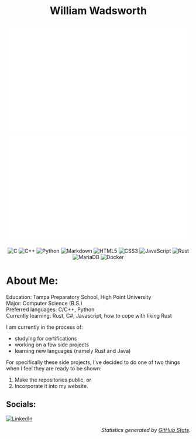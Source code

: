 
<!--  -->

<div align="center">
  <h1>William Wadsworth</h1>
  <img src="https://github.com/LeviathanTurtle/github-stats/blob/master/generated/overview.svg#gh-dark-mode-only"/>
  <img src="https://github.com/LeviathanTurtle/github-stats/blob/master/generated/languages.svg#gh-dark-mode-only"/>
</div>
<br>
<div align="center">
  <img src="https://img.shields.io/badge/c-%2300599C.svg?style=for-the-badge&logo=c&logoColor=white" alt="C"/>
  <img src="https://img.shields.io/badge/c++-%2300599C.svg?style=for-the-badge&logo=c%2B%2B&logoColor=white" alt="C++"/>
  <img src="https://img.shields.io/badge/python-3670A0?style=for-the-badge&logo=python&logoColor=ffdd54" alt="Python"/>
  <img src="https://img.shields.io/badge/markdown-%23000000.svg?style=for-the-badge&logo=markdown&logoColor=white" alt="Markdown"/>
  <img src="https://img.shields.io/badge/html5-%23E34F26.svg?style=for-the-badge&logo=html5&logoColor=white" alt="HTML5"/>
  <img src="https://img.shields.io/badge/css3-%231572B6.svg?style=for-the-badge&logo=css3&logoColor=white" alt="CSS3"/>
  <img src="https://img.shields.io/badge/javascript-%23323330.svg?style=for-the-badge&logo=javascript&logoColor=%23F7DF1E" alt="JavaScript"/>
  <img src="https://img.shields.io/badge/rust-%23000000.svg?style=for-the-badge&logo=rust&logoColor=white" alt="Rust"/>
  <img src="https://img.shields.io/badge/MariaDB-003545?style=for-the-badge&logo=mariadb&logoColor=white" alt="MariaDB"/>
  <img src="https://img.shields.io/badge/docker-%230db7ed.svg?style=for-the-badge&logo=docker&logoColor=white" alt="Docker"/>
</div>

# About Me:
Education: Tampa Preparatory School, High Point University<br>Major: Computer Science (B.S.)<br>Preferred languages: C/C++, Python<br>Currently learning: Rust, C#, Javascript, how to cope with liking Rust

I am currently in the process of:
- studying for certifications
- working on a few side projects
- learning new languages (namely Rust and Java)

For specifically these side projects, I've decided to do one of two things when I feel they are ready to be shown:
1. Make the repositories public, or
2. Incorporate it into my website.

## Socials:
[![LinkedIn](https://img.shields.io/badge/LinkedIn-%230077B5.svg?logo=linkedin&logoColor=white)](https://linkedin.com/in/william-wadsworth-32a824214)

<!--## 🏆 GitHub Trophies
![](https://github-profile-trophy.vercel.app/?username=LeviathanTurtle&theme=radical&no-frame=true&no-bg=true&margin-w=4)-->

<p align="right"> 
  <em>Statistics generated by <a href="https://github.com/jstrieb/github-stats">GitHub Stats</a>.</em>
</p>
